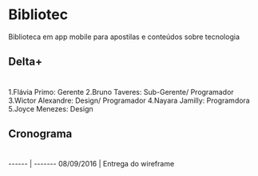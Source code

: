 # Bibliotec
Biblioteca em app mobile para apostilas e conteúdos sobre tecnologia

## Delta+ <h1>
1.Flávia Primo: Gerente
2.Bruno Taveres: Sub-Gerente/ Programador 
3.Wictor Alexandre: Design/ Programador
4.Nayara Jamilly: Programdora
5.Joyce Menezes: Design

## Cronograma <h1>
------ | -------
08/09/2016 | Entrega do wireframe 

